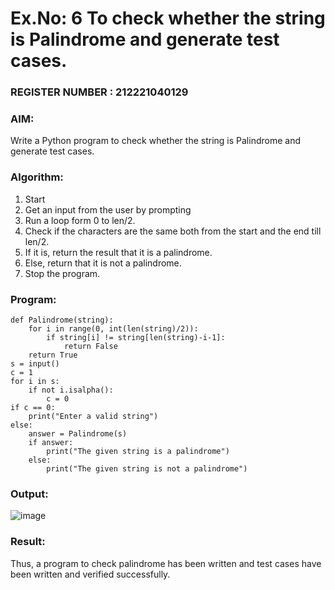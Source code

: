 # Ex.No: 6 To check whether the string is Palindrome and generate test cases.
                                                            
### REGISTER NUMBER : 212221040129
### AIM: 
Write a Python program to check whether the string is Palindrome and generate test cases. 
### Algorithm:
1. Start
2. Get an input from the user by prompting 
3. Run a loop form 0 to len/2.
4. Check if the characters are the same both from the start and the end till len/2. 
5. If it is, return the result that it is a palindrome.
6. Else, return that it is not a palindrome. 
7. Stop the program.
### Program:
```
def Palindrome(string): 
    for i in range(0, int(len(string)/2)): 
        if string[i] != string[len(string)-i-1]: 
            return False 
    return True 
s = input() 
c = 1 
for i in s: 
    if not i.isalpha(): 
        c = 0 
if c == 0: 
    print("Enter a valid string") 
else:
    answer = Palindrome(s) 
    if answer: 
        print("The given string is a palindrome") 
    else: 
        print("The given string is not a palindrome")
```

### Output:
![image](https://github.com/user-attachments/assets/bc71eb19-4251-4289-8820-f3df0a7063aa)


### Result:
Thus, a program to check palindrome has been written and test cases have been written and verified successfully.
